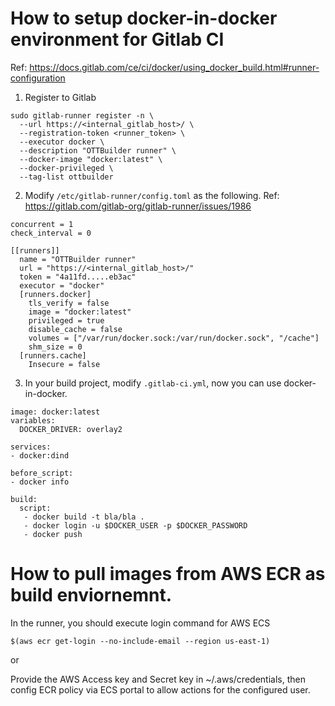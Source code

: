 # How to setup docker-in-docker environment for Gitlab CI

Ref: https://docs.gitlab.com/ce/ci/docker/using_docker_build.html#runner-configuration

1. Register to Gitlab

```
sudo gitlab-runner register -n \
  --url https://<internal_gitlab_host>/ \
  --registration-token <runner_token> \
  --executor docker \
  --description "OTTBuilder runner" \
  --docker-image "docker:latest" \
  --docker-privileged \
  --tag-list ottbuilder
```

2. Modify `/etc/gitlab-runner/config.toml` as the following. Ref: https://gitlab.com/gitlab-org/gitlab-runner/issues/1986

```
concurrent = 1
check_interval = 0

[[runners]]
  name = "OTTBuilder runner"
  url = "https://<internal_gitlab_host>/"
  token = "4a11fd.....eb3ac"
  executor = "docker"
  [runners.docker]
    tls_verify = false
    image = "docker:latest"
    privileged = true
    disable_cache = false
    volumes = ["/var/run/docker.sock:/var/run/docker.sock", "/cache"]
    shm_size = 0
  [runners.cache]
    Insecure = false
```
3. In your build project, modify `.gitlab-ci.yml`, now you can use docker-in-docker.

```
image: docker:latest
variables:
  DOCKER_DRIVER: overlay2
  
services:
- docker:dind

before_script:
- docker info

build:
  script: 
   - docker build -t bla/bla .
   - docker login -u $DOCKER_USER -p $DOCKER_PASSWORD
   - docker push
```

# How to pull images from AWS ECR as build enviornemnt.
In the runner, you should execute login command for AWS ECS

```
$(aws ecr get-login --no-include-email --region us-east-1)
```
or

Provide the AWS Access key and Secret key in ~/.aws/credentials, then config ECR policy via ECS portal to allow actions for the configured user.
